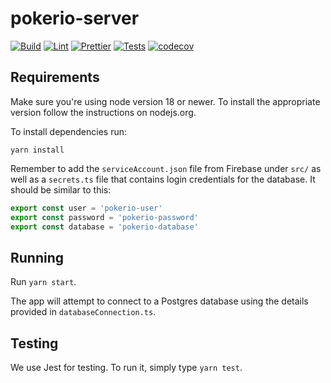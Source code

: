 # pokerio-server

[![Build](https://github.com/poker-io/pokerio-server/actions/workflows/main.yml/badge.svg)](https://github.com/poker-io/pokerio-server/blob/main/.github/workflows/main.yml)
[![Lint](https://github.com/poker-io/pokerio-server/actions/workflows/eslint.yml/badge.svg)](https://github.com/poker-io/pokerio-server/blob/main/.github/workflows/eslint.yml)
[![Prettier](https://github.com/poker-io/pokerio-server/actions/workflows/prettier.yml/badge.svg)](https://github.com/poker-io/pokerio-server/blob/main/.github/workflows/prettier.yml)
[![Tests](https://github.com/poker-io/pokerio-server/actions/workflows/test.yml/badge.svg)](https://github.com/poker-io/pokerio-server/blob/main/.github/workflows/test.yml)
[![codecov](https://codecov.io/gh/poker-io/pokerio-server/branch/main/graph/badge.svg?token=4QCZNOWFZJ)](https://codecov.io/gh/poker-io/pokerio-server)

## Requirements

Make sure you're using node version 18 or newer. To install the appropriate
version follow the instructions on nodejs.org.

To install dependencies run:

```
yarn install
```

Remember to add the `serviceAccount.json` file from Firebase under `src/` as
well as a `secrets.ts` file that contains login credentials for the database.
It should be similar to this:

```ts
export const user = 'pokerio-user'
export const password = 'pokerio-password'
export const database = 'pokerio-database'
```

## Running

Run `yarn start`.

The app will attempt to connect to a Postgres database using the details
provided in `databaseConnection.ts`.

## Testing

We use Jest for testing. To run it, simply type `yarn test`.
